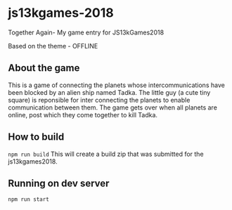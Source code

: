# js13kgames-2018
Together Again- My game entry for JS13kGames2018

Based on the theme - OFFLINE

## About the game
This is a game of connecting the planets whose intercommunications have been blocked by an alien ship named Tadka.
The little guy (a cute tiny square) is reponsible for inter connecting the planets to enable communication between them.
The game gets over when all planets are online, post which they come together to kill Tadka.

## How to build
`npm run build`
This will create a build zip that was submitted for the js13kgames2018.

## Running on dev server
`npm run start`
